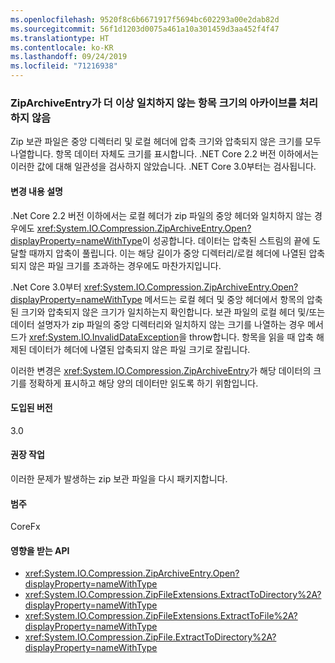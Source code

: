```yaml
---
ms.openlocfilehash: 9520f8c6b6671917f5694bc602293a00e2dab82d
ms.sourcegitcommit: 56f1d1203d0075a461a10a301459d3aa452f4f47
ms.translationtype: HT
ms.contentlocale: ko-KR
ms.lasthandoff: 09/24/2019
ms.locfileid: "71216938"
---
```

### <a name="ziparchiveentry-no-longer-handles-archives-with-inconsistent-entry-sizes"></a>ZipArchiveEntry가 더 이상 일치하지 않는 항목 크기의 아카이브를 처리하지 않음

Zip 보관 파일은 중앙 디렉터리 및 로컬 헤더에 압축 크기와 압축되지 않은 크기를 모두 나열합니다.  항목 데이터 자체도 크기를 표시합니다.  .NET Core 2.2 버전 이하에서는 이러한 값에 대해 일관성을 검사하지 않았습니다. .NET Core 3.0부터는 검사됩니다.

#### <a name="change-description"></a>변경 내용 설명

.Net Core 2.2 버전 이하에서는 로컬 헤더가 zip 파일의 중앙 헤더와 일치하지 않는 경우에도 <xref:System.IO.Compression.ZipArchiveEntry.Open?displayProperty=nameWithType>이 성공합니다. 데이터는 압축된 스트림의 끝에 도달할 때까지 압축이 풀립니다. 이는 해당 길이가 중앙 디렉터리/로컬 헤더에 나열된 압축되지 않은 파일 크기를 초과하는 경우에도 마찬가지입니다.

.Net Core 3.0부터 <xref:System.IO.Compression.ZipArchiveEntry.Open?displayProperty=nameWithType> 메서드는 로컬 헤더 및 중앙 헤더에서 항목의 압축된 크기와 압축되지 않은 크기가 일치하는지 확인합니다.  보관 파일의 로컬 헤더 및/또는 데이터 설명자가 zip 파일의 중앙 디렉터리와 일치하지 않는 크기를 나열하는 경우 메서드가 <xref:System.IO.InvalidDataException>을 throw합니다. 항목을 읽을 때 압축 해제된 데이터가 헤더에 나열된 압축되지 않은 파일 크기로 잘립니다.

이러한 변경은 <xref:System.IO.Compression.ZipArchiveEntry>가 해당 데이터의 크기를 정확하게 표시하고 해당 양의 데이터만 읽도록 하기 위함입니다.

#### <a name="version-introduced"></a>도입된 버전

3.0

#### <a name="recommended-action"></a>권장 작업

이러한 문제가 발생하는 zip 보관 파일을 다시 패키지합니다.

#### <a name="category"></a>범주

CoreFx

#### <a name="affected-apis"></a>영향을 받는 API

- <xref:System.IO.Compression.ZipArchiveEntry.Open?displayProperty=nameWithType>
- <xref:System.IO.Compression.ZipFileExtensions.ExtractToDirectory%2A?displayProperty=nameWithType>
- <xref:System.IO.Compression.ZipFileExtensions.ExtractToFile%2A?displayProperty=nameWithType>
- <xref:System.IO.Compression.ZipFile.ExtractToDirectory%2A?displayProperty=nameWithType>

<!--

### Affected APIs

`M:System.IO.Compression.ZipArchiveEntry.Open`
`Overload:System.IO.Compression.ZipFileExtensions.ExtractToDirectory%2A`
`Overload:System.IO.Compression.ZipFileExtensions.ExtractToFile%2A`
`Overload:System.IO.Compression.ZipFile.ExtractToDirectory%2A`

-->
